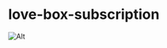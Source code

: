 # love-box-subscription

![Alt](https://repobeats.axiom.co/api/embed/4ab72f290970af300b636e054e462343ec297e94.svg 'Repobeats analytics image')

